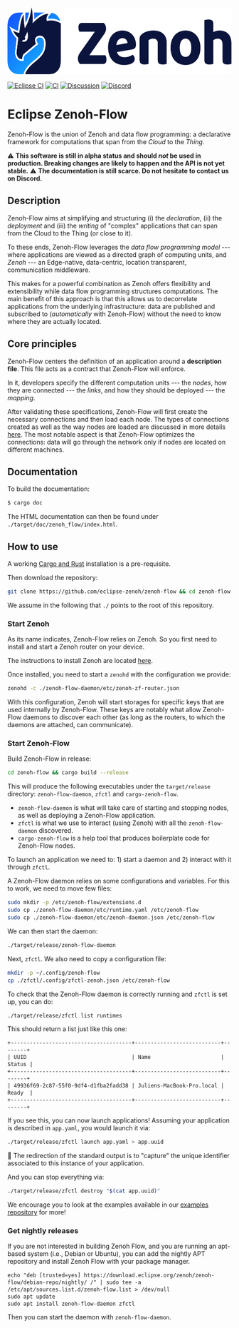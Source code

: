 <img src="https://raw.githubusercontent.com/eclipse-zenoh/zenoh/master/zenoh-dragon.png" height="150">


[![Eclipse CI](https://ci.eclipse.org/zenoh/buildStatus/icon?job=zenoh-flow-nightly&subject=Eclipse%20CI)](https://ci.eclipse.org/zenoh/view/Zenoh%20Flow/job/zenoh-flow-nightly/)
[![CI](https://github.com/eclipse-zenoh/zenoh-flow/actions/workflows/ci.yml/badge.svg)](https://github.com/eclipse-zenoh/zenoh-flow/actions/workflows/ci.yml)
[![Discussion](https://img.shields.io/badge/discussion-on%20github-blue)](https://github.com/eclipse-zenoh/roadmap/discussions)
[![Discord](https://img.shields.io/badge/chat-on%20discord-blue)](https://discord.gg/vSDSpqnbkm)


# Eclipse Zenoh-Flow

Zenoh-Flow is the union of Zenoh and data flow programming: a declarative framework for computations that span from the _Cloud_ to the _Thing_.

:warning: **This software is still in alpha status and should _not_ be used in production. Breaking changes are likely to happen and the API is not yet stable.**
:warning: **The documentation is still scarce. Do not hesitate to contact us on Discord.**

## Description

Zenoh-Flow aims at simplifying and structuring (i) the _declaration_, (ii) the _deployment_ and (iii) the _writing_ of "complex" applications that can span from the Cloud to the Thing (or close to it).

To these ends, Zenoh-Flow leverages the _data flow programming model_ --- where applications are viewed as a directed graph of computing units, and _Zenoh_ --- an Edge-native, data-centric, location transparent, communication middleware.

This makes for a powerful combination as Zenoh offers flexibility and extensibility while data flow programming structures computations. The main benefit of this approach is that this allows us to decorrelate applications from the underlying infrastructure: data are published and subscribed to (_automatically_ with Zenoh-Flow) without the need to know where they are actually located.


## Core principles

Zenoh-Flow centers the definition of an application around a **description file**. This file acts as a contract that Zenoh-Flow will enforce.

In it, developers specify the different computation units --- the _nodes_, how they are connected --- the _links_, and how they should be deployed --- the _mapping_.

After validating these specifications, Zenoh-Flow will first create the necessary connections and then load each node. The types of connections created as well as the way nodes are loaded are discussed in more details [here](). The most notable aspect is that Zenoh-Flow optimizes the connections: data will go through the network only if nodes are located on different machines.


## Documentation

To build the documentation:

```bash
$ cargo doc
```

The HTML documentation can then be found under `./target/doc/zenoh_flow/index.html`.


## How to use

A working [Cargo and Rust](https://doc.rust-lang.org/cargo/getting-started/installation.html) installation is a pre-requisite.

Then download the repository:

```bash
git clone https://github.com/eclipse-zenoh/zenoh-flow && cd zenoh-flow
```

We assume in the following that `./` points to the root of this repository.


### Start Zenoh

As its name indicates, Zenoh-Flow relies on Zenoh. So you first need to install and start a Zenoh router on your device.

The instructions to install Zenoh are located [here](https://zenoh.io/docs/getting-started/installation/).

Once installed, you need to start a `zenohd` with the configuration we provide:

```bash
zenohd -c ./zenoh-flow-daemon/etc/zenoh-zf-router.json
```

With this configuration, Zenoh will start storages for specific keys that are used internally by Zenoh-Flow. These keys are notably what allow Zenoh-Flow daemons to discover each other (as long as the routers, to which the daemons are attached, can communicate).


### Start Zenoh-Flow

Build Zenoh-Flow in release:

```bash
cd zenoh-flow && cargo build --release
```

This will produce the following executables under the `target/release` directory: `zenoh-flow-daemon`, `zfctl` and `cargo-zenoh-flow`.

- `zenoh-flow-daemon` is what will take care of starting and stopping nodes, as well as deploying a Zenoh-Flow application.
- `zfctl` is what we use to interact (using Zenoh) with all the `zenoh-flow-daemon` discovered.
- `cargo-zenoh-flow` is a help tool that produces boilerplate code for Zenoh-Flow nodes.

To launch an application we need to: 1) start a daemon and 2) interact with it through `zfctl`.

A Zenoh-Flow daemon relies on some configurations and variables. For this to work, we need to move few files:

```bash
sudo mkdir -p /etc/zenoh-flow/extensions.d
sudo cp ./zenoh-flow-daemon/etc/runtime.yaml /etc/zenoh-flow
sudo cp ./zenoh-flow-daemon/etc/zenoh-daemon.json /etc/zenoh-flow
```

We can then start the daemon:

```bash
./target/release/zenoh-flow-daemon
```

Next, `zfctl`. We also need to copy a configuration file:

```bash
mkdir -p ~/.config/zenoh-flow
cp ./zfctl/.config/zfctl-zenoh.json /etc/zenoh-flow
```

To check that the Zenoh-Flow daemon is correctly running and `zfctl` is set up, you can do:

```bash
./target/release/zfctl list runtimes
```

This should return a list just like this one:

```
+--------------------------------------+---------------------------+--------+
| UUID                                 | Name                      | Status |
+--------------------------------------+---------------------------+--------+
| 49936f69-2c87-55f0-9df4-d1fba2fadd38 | Juliens-MacBook-Pro.local | Ready  |
+--------------------------------------+---------------------------+--------+
```

If you see this, you can now launch applications!
Assuming your application is described in `app.yaml`, you would launch it via:

```bash
./target/release/zfctl launch app.yaml > app.uuid
```

:book: The redirection of the standard output is to "capture" the unique identifier associated to this instance of your application.

And you can stop everything via:

```bash
./target/release/zfctl destroy "$(cat app.uuid)"
```

We encourage you to look at the examples available in our [examples repository](https://github.com/ZettaScaleLabs/zenoh-flow-examples) for more!


### Get nightly releases

If you are not interested in building Zenoh Flow, and you are running an apt-based system (i.e., Debian or Ubuntu),
you can add the nightly APT repository and install Zenoh Flow with your package manager.

```
echo "deb [trusted=yes] https://download.eclipse.org/zenoh/zenoh-flow/debian-repo/nightly/ /" | sudo tee -a /etc/apt/sources.list.d/zenoh-flow.list > /dev/null
sudo apt update
sudo apt install zenoh-flow-daemon zfctl
```

Then you can start the daemon with `zenoh-flow-daemon`.
